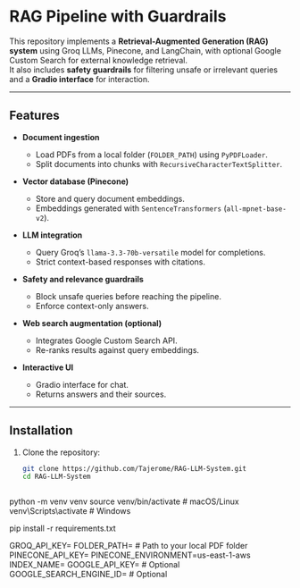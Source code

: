 # RAG Pipeline with Guardrails

This repository implements a **Retrieval-Augmented Generation (RAG) system** using Groq LLMs, Pinecone, and LangChain, with optional Google Custom Search for external knowledge retrieval.  
It also includes **safety guardrails** for filtering unsafe or irrelevant queries and a **Gradio interface** for interaction.

---

## Features

- **Document ingestion**
  - Load PDFs from a local folder (`FOLDER_PATH`) using `PyPDFLoader`.
  - Split documents into chunks with `RecursiveCharacterTextSplitter`.

- **Vector database (Pinecone)**
  - Store and query document embeddings.
  - Embeddings generated with `SentenceTransformers` (`all-mpnet-base-v2`).

- **LLM integration**
  - Query Groq’s `llama-3.3-70b-versatile` model for completions.
  - Strict context-based responses with citations.

- **Safety and relevance guardrails**
  - Block unsafe queries before reaching the pipeline.
  - Enforce context-only answers.

- **Web search augmentation (optional)**
  - Integrates Google Custom Search API.
  - Re-ranks results against query embeddings.

- **Interactive UI**
  - Gradio interface for chat.
  - Returns answers and their sources.

---

## Installation

1. Clone the repository:
   ```bash
   git clone https://github.com/Tajerome/RAG-LLM-System.git
   cd RAG-LLM-System



python -m venv venv
source venv/bin/activate   # macOS/Linux
venv\Scripts\activate      # Windows




pip install -r requirements.txt


GROQ_API_KEY=
FOLDER_PATH=               # Path to your local PDF folder
PINECONE_API_KEY=
PINECONE_ENVIRONMENT=us-east-1-aws
INDEX_NAME=
GOOGLE_API_KEY=            # Optional
GOOGLE_SEARCH_ENGINE_ID=   # Optional
